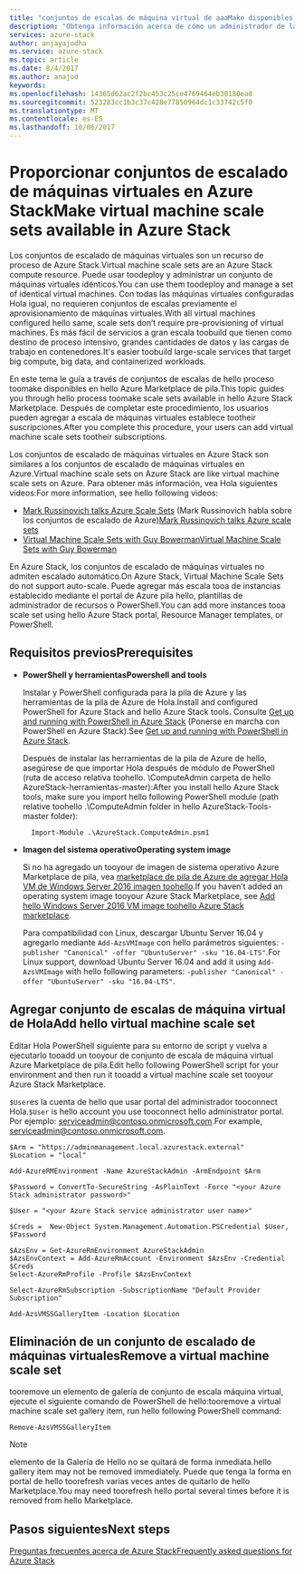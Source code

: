 ```yaml
---
title: "conjuntos de escalas de máquina virtual de aaaMake disponibles en la pila de Azure"
description: "Obtenga información acerca de cómo un administrador de la nube puede agregar toohello de escala de máquina virtual Azure Marketplace de pila"
services: azure-stack
author: anjayajodha
ms.service: azure-stack
ms.topic: article
ms.date: 8/4/2017
ms.author: anajod
keywords: 
ms.openlocfilehash: 14365d62ac2f2bc453c25ce4769464eb30180ea8
ms.sourcegitcommit: 523283cc1b3c37c428e77850964dc1c33742c5f0
ms.translationtype: MT
ms.contentlocale: es-ES
ms.lasthandoff: 10/06/2017
---
```

# <a name="make-virtual-machine-scale-sets-available-in-azure-stack"></a><span data-ttu-id="afc6d-103">Proporcionar conjuntos de escalado de máquinas virtuales en Azure Stack</span><span class="sxs-lookup"><span data-stu-id="afc6d-103">Make virtual machine scale sets available in Azure Stack</span></span>
<span data-ttu-id="afc6d-104">Los conjuntos de escalado de máquinas virtuales son un recurso de proceso de Azure Stack.</span><span class="sxs-lookup"><span data-stu-id="afc6d-104">Virtual machine scale sets are an Azure Stack compute resource.</span></span> <span data-ttu-id="afc6d-105">Puede usar toodeploy y administrar un conjunto de máquinas virtuales idénticos.</span><span class="sxs-lookup"><span data-stu-id="afc6d-105">You can use them toodeploy and manage a set of identical virtual machines.</span></span> <span data-ttu-id="afc6d-106">Con todas las máquinas virtuales configuradas Hola igual, no requieren conjuntos de escalas previamente el aprovisionamiento de máquinas virtuales.</span><span class="sxs-lookup"><span data-stu-id="afc6d-106">With all virtual machines configured hello same, scale sets don’t require pre-provisioning of virtual machines.</span></span> <span data-ttu-id="afc6d-107">Es más fácil de servicios a gran escala toobuild que tienen como destino de proceso intensivo, grandes cantidades de datos y las cargas de trabajo en contenedores.</span><span class="sxs-lookup"><span data-stu-id="afc6d-107">It's easier toobuild large-scale services that target big compute, big data, and containerized workloads.</span></span>

<span data-ttu-id="afc6d-108">En este tema le guía a través de conjuntos de escalas de hello proceso toomake disponibles en hello Azure Marketplace de pila.</span><span class="sxs-lookup"><span data-stu-id="afc6d-108">This topic guides you through hello process toomake scale sets available in hello Azure Stack Marketplace.</span></span> <span data-ttu-id="afc6d-109">Después de completar este procedimiento, los usuarios pueden agregar a escala de máquinas virtuales establece tootheir suscripciones.</span><span class="sxs-lookup"><span data-stu-id="afc6d-109">After you complete this procedure, your users can add virtual machine scale sets tootheir subscriptions.</span></span>

<span data-ttu-id="afc6d-110">Los conjuntos de escalado de máquinas virtuales en Azure Stack son similares a los conjuntos de escalado de máquinas virtuales en Azure.</span><span class="sxs-lookup"><span data-stu-id="afc6d-110">Virtual machine scale sets on Azure Stack are like virtual machine scale sets on Azure.</span></span> <span data-ttu-id="afc6d-111">Para obtener más información, vea Hola siguientes vídeos:</span><span class="sxs-lookup"><span data-stu-id="afc6d-111">For more information, see hello following videos:</span></span>
* <span data-ttu-id="afc6d-112">[Mark Russinovich talks Azure Scale Sets](https://channel9.msdn.com/Blogs/Regular-IT-Guy/Mark-Russinovich-Talks-Azure-Scale-Sets/) (Mark Russinovich habla sobre los conjuntos de escalado de Azure)</span><span class="sxs-lookup"><span data-stu-id="afc6d-112">[Mark Russinovich talks Azure scale sets](https://channel9.msdn.com/Blogs/Regular-IT-Guy/Mark-Russinovich-Talks-Azure-Scale-Sets/)</span></span>
* [<span data-ttu-id="afc6d-113">Virtual Machine Scale Sets with Guy Bowerman</span><span class="sxs-lookup"><span data-stu-id="afc6d-113">Virtual Machine Scale Sets with Guy Bowerman</span></span>](https://channel9.msdn.com/Shows/Cloud+Cover/Episode-191-Virtual-Machine-Scale-Sets-with-Guy-Bowerman)

<span data-ttu-id="afc6d-114">En Azure Stack, los conjuntos de escalado de máquinas virtuales no admiten escalado automático.</span><span class="sxs-lookup"><span data-stu-id="afc6d-114">On Azure Stack, Virtual Machine Scale Sets do not support auto-scale.</span></span> <span data-ttu-id="afc6d-115">Puede agregar más escala tooa de instancias establecido mediante el portal de Azure pila hello, plantillas de administrador de recursos o PowerShell.</span><span class="sxs-lookup"><span data-stu-id="afc6d-115">You can add more instances tooa scale set using hello Azure Stack portal, Resource Manager templates, or PowerShell.</span></span>

## <a name="prerequisites"></a><span data-ttu-id="afc6d-116">Requisitos previos</span><span class="sxs-lookup"><span data-stu-id="afc6d-116">Prerequisites</span></span>
* <span data-ttu-id="afc6d-117">**PowerShell y herramientas**</span><span class="sxs-lookup"><span data-stu-id="afc6d-117">**Powershell and tools**</span></span>

   <span data-ttu-id="afc6d-118">Instalar y PowerShell configurada para la pila de Azure y las herramientas de la pila de Azure de Hola.</span><span class="sxs-lookup"><span data-stu-id="afc6d-118">Install and configured PowerShell for Azure Stack and hello Azure Stack tools.</span></span> <span data-ttu-id="afc6d-119">Consulte [Get up and running with PowerShell in Azure Stack](azure-stack-powershell-configure-quickstart.md) (Ponerse en marcha con PowerShell en Azure Stack).</span><span class="sxs-lookup"><span data-stu-id="afc6d-119">See [Get up and running with PowerShell in Azure Stack](azure-stack-powershell-configure-quickstart.md).</span></span>

   <span data-ttu-id="afc6d-120">Después de instalar las herramientas de la pila de Azure de hello, asegúrese de que importar Hola después de módulo de PowerShell (ruta de acceso relativa toohello. \ComputeAdmin carpeta de hello AzureStack-herramientas-master):</span><span class="sxs-lookup"><span data-stu-id="afc6d-120">After you install hello Azure Stack tools, make sure you import hello following PowerShell module (path relative toohello .\ComputeAdmin folder in hello AzureStack-Tools-master folder):</span></span>

        Import-Module .\AzureStack.ComputeAdmin.psm1

* <span data-ttu-id="afc6d-121">**Imagen del sistema operativo**</span><span class="sxs-lookup"><span data-stu-id="afc6d-121">**Operating system image**</span></span>

   <span data-ttu-id="afc6d-122">Si no ha agregado un tooyour de imagen de sistema operativo Azure Marketplace de pila, vea [marketplace de pila de Azure de agregar Hola VM de Windows Server 2016 imagen toohello](azure-stack-add-default-image.md).</span><span class="sxs-lookup"><span data-stu-id="afc6d-122">If you haven’t added an operating system image tooyour Azure Stack Marketplace, see [Add hello Windows Server 2016 VM image toohello Azure Stack marketplace](azure-stack-add-default-image.md).</span></span>

   <span data-ttu-id="afc6d-123">Para compatibilidad con Linux, descargar Ubuntu Server 16.04 y agregarlo mediante ```Add-AzsVMImage``` con hello parámetros siguientes: ```-publisher "Canonical" -offer "UbuntuServer" -sku "16.04-LTS"```.</span><span class="sxs-lookup"><span data-stu-id="afc6d-123">For Linux support, download Ubuntu Server 16.04 and add it using ```Add-AzsVMImage``` with hello following parameters: ```-publisher "Canonical" -offer "UbuntuServer" -sku "16.04-LTS"```.</span></span>

## <a name="add-hello-virtual-machine-scale-set"></a><span data-ttu-id="afc6d-124">Agregar conjunto de escalas de máquina virtual de Hola</span><span class="sxs-lookup"><span data-stu-id="afc6d-124">Add hello virtual machine scale set</span></span>

<span data-ttu-id="afc6d-125">Editar Hola PowerShell siguiente para su entorno de script y vuelva a ejecutarlo tooadd un tooyour de conjunto de escala de máquina virtual Azure Marketplace de pila.</span><span class="sxs-lookup"><span data-stu-id="afc6d-125">Edit hello following PowerShell script for your environment and then run it tooadd a virtual machine scale set tooyour Azure Stack Marketplace.</span></span> 

<span data-ttu-id="afc6d-126">``$User``es la cuenta de hello que usar portal del administrador tooconnect Hola.</span><span class="sxs-lookup"><span data-stu-id="afc6d-126">``$User`` is hello account you use tooconnect hello administrator portal.</span></span> <span data-ttu-id="afc6d-127">Por ejemplo: serviceadmin@contoso.onmicrosoft.com.</span><span class="sxs-lookup"><span data-stu-id="afc6d-127">For example, serviceadmin@contoso.onmicrosoft.com.</span></span>

```
$Arm = "https://adminmanagement.local.azurestack.external"
$Location = "local"

Add-AzureRMEnvironment -Name AzureStackAdmin -ArmEndpoint $Arm

$Password = ConvertTo-SecureString -AsPlainText -Force "<your Azure Stack administrator password>"

$User = "<your Azure Stack service administrator user name>"

$Creds =  New-Object System.Management.Automation.PSCredential $User, $Password

$AzsEnv = Get-AzureRmEnvironment AzureStackAdmin
$AzsEnvContext = Add-AzureRmAccount -Environment $AzsEnv -Credential $Creds
Select-AzureRmProfile -Profile $AzsEnvContext

Select-AzureRmSubscription -SubscriptionName "Default Provider Subscription"

Add-AzsVMSSGalleryItem -Location $Location
```

## <a name="remove-a-virtual-machine-scale-set"></a><span data-ttu-id="afc6d-128">Eliminación de un conjunto de escalado de máquinas virtuales</span><span class="sxs-lookup"><span data-stu-id="afc6d-128">Remove a virtual machine scale set</span></span>

<span data-ttu-id="afc6d-129">tooremove un elemento de galería de conjunto de escala máquina virtual, ejecute el siguiente comando de PowerShell de hello:</span><span class="sxs-lookup"><span data-stu-id="afc6d-129">tooremove a virtual machine scale set gallery item, run hello following PowerShell command:</span></span>

    Remove-AzsVMSSGalleryItem

> [!NOTE]
> <span data-ttu-id="afc6d-130">elemento de la Galería de Hello no se quitará de forma inmediata.</span><span class="sxs-lookup"><span data-stu-id="afc6d-130">hello gallery item may not be removed immediately.</span></span> <span data-ttu-id="afc6d-131">Puede que tenga la forma en portal de hello toorefresh varias veces antes de quitarlo de hello Marketplace.</span><span class="sxs-lookup"><span data-stu-id="afc6d-131">You may need toorefresh hello portal several times before it is removed from hello Marketplace.</span></span>


## <a name="next-steps"></a><span data-ttu-id="afc6d-132">Pasos siguientes</span><span class="sxs-lookup"><span data-stu-id="afc6d-132">Next steps</span></span>
[<span data-ttu-id="afc6d-133">Preguntas frecuentes acerca de Azure Stack</span><span class="sxs-lookup"><span data-stu-id="afc6d-133">Frequently asked questions for Azure Stack</span></span>](azure-stack-faq.md)

